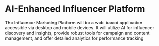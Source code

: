 # AI-Enhanced Influencer Platform
 
The Influencer Marketing Platform will be a web-based application accessible via desktop 
and mobile devices. It will utilize AI for influencer discovery and insights, provide robust 
tools for campaign and content management, and offer detailed analytics for performance 
tracking
